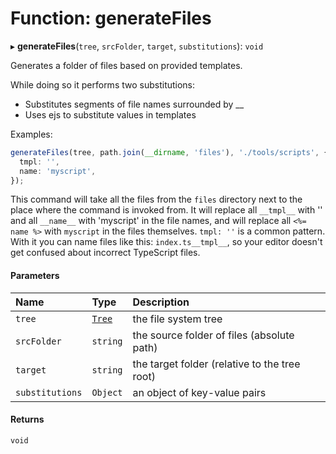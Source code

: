 # Function: generateFiles

▸ **generateFiles**(`tree`, `srcFolder`, `target`, `substitutions`): `void`

Generates a folder of files based on provided templates.

While doing so it performs two substitutions:

- Substitutes segments of file names surrounded by \_\_
- Uses ejs to substitute values in templates

Examples:

```typescript
generateFiles(tree, path.join(__dirname, 'files'), './tools/scripts', {
  tmpl: '',
  name: 'myscript',
});
```

This command will take all the files from the `files` directory next to the place where the command is invoked from.
It will replace all `__tmpl__` with '' and all `__name__` with 'myscript' in the file names, and will replace all
`<%= name %>` with `myscript` in the files themselves.
`tmpl: ''` is a common pattern. With it you can name files like this: `index.ts__tmpl__`, so your editor
doesn't get confused about incorrect TypeScript files.

#### Parameters

| Name            | Type                                  | Description                                   |
| :-------------- | :------------------------------------ | :-------------------------------------------- |
| `tree`          | [`Tree`](../../devkit/documents/Tree) | the file system tree                          |
| `srcFolder`     | `string`                              | the source folder of files (absolute path)    |
| `target`        | `string`                              | the target folder (relative to the tree root) |
| `substitutions` | `Object`                              | an object of key-value pairs                  |

#### Returns

`void`
